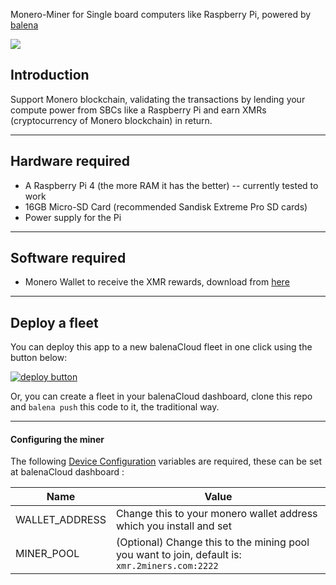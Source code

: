 Monero-Miner for Single board computers like Raspberry Pi, powered by [balena](https://balena.io)

![](https://raw.githubusercontent.com/iayanpahwa/monero-miner/master/assets/logo.png)

## Introduction
Support Monero blockchain, validating the transactions by lending your compute power from SBCs like a Raspberry Pi and earn XMRs (cryptocurrency of Monero blockchain) in return.

--------------------
## Hardware required

- A Raspberry Pi 4 (the more RAM it has the better) -- currently tested to work
- 16GB Micro-SD Card (recommended Sandisk Extreme Pro SD cards)
- Power supply for the Pi

--------------------
## Software required

- Monero Wallet to receive the XMR rewards, download from [here](http://getmonero.org/downloads/#gui)

--------------------
## Deploy a fleet

You can deploy this app to a new balenaCloud fleet in one click using the button below:

[![deploy button](https://balena.io/deploy.svg)](https://dashboard.balena-cloud.com/deploy?repoUrl=https://github.com/iayanpahwa/monero-miner)


Or, you can create a fleet in your balenaCloud dashboard, clone this repo and `balena push` this code to it, the traditional way.

--------------------

#### Configuring the miner

The following [Device Configuration](https://www.balena.io/docs/learn/manage/configuration/#configuration-variables) variables are required, these can be set at balenaCloud dashboard :


| Name                                  | Value                                                                                     |
| ------------------------------------- | ----------------------------------------------------------------------------------------- |
| WALLET_ADDRESS                        | Change this to your monero wallet address which you install and set
| MINER_POOL                            | (Optional) Change this to the mining pool you want to join, default is: ```xmr.2miners.com:2222```                           |

